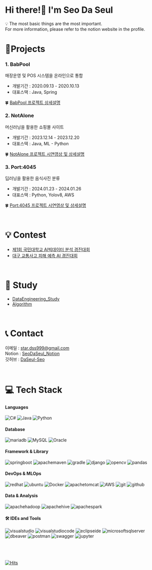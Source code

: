 <h1 align="left">Hi there!👋 I'm Seo Da Seul</h1>
<!-- <h3 align="left">I do SW/SR/Platform  Engineering things</h3> -->
💡 The most basic things are the most important. </br>
For more information, please refer to the notion website in the profile.

</br>
<!-- I am a developer whose goal is to develop with user convenience as more important than developer convenience. -->

# 📝Projects
### 1. BabPool
매장운영 및 POS 시스템을 온라인으로 통합
- 개발기간 : 2020.09.13 - 2020.10.13
- 대표스택 : Java, Spring
<!-- - Back-end
  - Language : Java
  - Skill : Spring, MyBaits
  - Server : Apache Tomcat
  - Tool : Eclipse, VisualStudioCode
- Front-end
  - Language : JavaScript
  - Skill : jQuery
- DB
  - Oracle11
- App
  - Android Studio
- 형상관리
  - git -->

🍀 [BabPool 프로젝트 상세설명](https://github.com/DaSeul-Seo/Project)

### 2. NotAlone
머신러닝을 활용한 쇼핑몰 사이트
- 개발기간 : 2023.12.14 - 2023.12.20
- 대표스택 : Java, ML - Python
<!-- - Back-end
  - Language : Java, Python
  - Skill : Spring, JPA
  - Server : Apache Tomcat
  - Tool : VisualStudioCode
- Front-end
  - Language : JavaScript
- DB
  - MySQL
- 형상관리
  - git -->

🍀 [NotAlone 프로젝트 시연영상 및 상세설명](https://github.com/DaSeul-Seo/NotAlone)

### 3. Port:4045
딥러닝을 활용한 음식사진 분류
- 개발기간 : 2024.01.23 - 2024.01.26
- 대표스택 : Python, Yolov8, AWS

🍀 [Port:4045 프로젝트 시연영상 및 상세설명](https://github.com/Port8090/Port4045)

</br>

# 💡 Contest
- [제1회 국민대학교 AI빅데이터 분석 경진대회](https://github.com/DaSeul-Seo/Competition/tree/main/%EC%A0%9C1%ED%9A%8C%20%EA%B5%AD%EB%AF%BC%EB%8C%80%ED%95%99%EA%B5%90%20AI%EB%B9%85%EB%8D%B0%EC%9D%B4%ED%84%B0%20%EB%B6%84%EC%84%9D%20%EA%B2%BD%EC%A7%84%EB%8C%80%ED%9A%8C)
- [대구 교통사고 피해 예측 AI 경진대회](https://github.com/DaSeul-Seo/Competition/tree/main/%EB%8C%80%EA%B5%AC%20%EA%B5%90%ED%86%B5%EC%82%AC%EA%B3%A0%20%ED%94%BC%ED%95%B4%20%EC%98%88%EC%B8%A1%20AI%20%EA%B2%BD%EC%A7%84%EB%8C%80%ED%9A%8C)

</br>

# 📖 Study
- [DataEngineering_Study](https://github.com/DaSeul-Seo/DataEngineering_Study)
- [Algorithm](https://github.com/DaSeul-Seo/Algorithm)

</br>

# 📞 Contact
이메일 : star.dss999@gmail.com </br>
Notion : [SeoDaSeul_Notion](https://seodaseul.notion.site/Seo-Da-Seul-53b2f1beffa04c448d59a76567d70c36?pvs=4) </br>
깃허브 : [DaSeul-Seo](https://github.com/DaSeul-Seo)

<!-- <details>
<summary>💻 Tech Stack</summary> -->

</br>

# 💻 Tech Stack
#### Languages
![C#](https://img.shields.io/badge/csharp-512BD4?style=flat-square&logo=csharp&logoColor=white)
![Java](https://img.shields.io/badge/java-437291.svg?style=flat-square&logo=openjdk&logoColor=white)
![Python](https://img.shields.io/badge/python-3670A0?style=flat-square&logo=python&logoColor=ffdd54)

#### Database
![mariadb](https://img.shields.io/badge/mariadb-003545.svg?style=flat-square&logo=mariadb&logoColor=white)
![MySQL](https://img.shields.io/badge/MySQL-4479A1.svg?style=flat-square&logo=MySQL&logoColor=white)
![Oracle](https://img.shields.io/badge/Oracle-F80000.svg?style=flat-square&logo=springboot&logoColor=white)

#### Framework & Library
![springboot](https://img.shields.io/badge/springboot-6DB33F.svg?style=flat-square&logo=springboot&logoColor=white)
![apachemaven](https://img.shields.io/badge/apachemaven-C71A36.svg?style=flat-square&logo=apachemaven&logoColor=white)
![gradle](https://img.shields.io/badge/gradle-02303A.svg?style=flat-square&logo=gradle&logoColor=white)
![django](https://img.shields.io/badge/django-092E20.svg?style=flat-square&logo=django&logoColor=white)
![opencv](https://img.shields.io/badge/opencv-5C3EE8.svg?style=flat-square&logo=opencv&logoColor=white)
![pandas](https://img.shields.io/badge/pandas-150458.svg?style=flat-square&logo=opencv&logoColor=white)

#### DevOps & MLOps
<!-- ![linux](https://img.shields.io/badge/linux-FCC624.svg?style=for-the-badge&logo=linux&logoColor=white) 
![kubernetes](https://img.shields.io/badge/kubernetes-326CE5.svg?style=flat-square&logo=opencv&logoColor=white) -->
![redhat](https://img.shields.io/badge/redhat-EE0000.svg?style=flat-square&logo=redhat&logoColor=white)
![ubuntu](https://img.shields.io/badge/ubuntu-E95420.svg?style=flat-square&logo=ubuntu&logoColor=white)
![Docker](https://img.shields.io/badge/docker-%230db7ed.svg?style=flat-square&logo=docker&logoColor=white)
![apachetomcat](https://img.shields.io/badge/apachetomcat-F8DC75.svg?style=flat-square&logo=apachetomcat&logoColor=white)
![AWS](https://img.shields.io/badge/amazonaws-232F3E.svg?style=flat-square&logo=amazon-aws&logoColor=white)
![git](https://img.shields.io/badge/git-F05032.svg?style=flat-square&logo=git&logoColor=white)
![github](https://img.shields.io/badge/github-181717.svg?style=flat-square&logo=github&logoColor=white)

#### Data & Analysis
![apachehadoop](https://img.shields.io/badge/apachehadoop-66CCFF.svg?style=flat-square&logo=apachehadoop&logoColor=white)
![apachehive](https://img.shields.io/badge/apachehive-FDEE21.svg?style=flat-square&logo=apachehive&logoColor=white)
![apachespark](https://img.shields.io/badge/apachespark-E25A1C.svg?style=flat-square&logo=apachespark&logoColor=white)

<!-- #### Others
![googlecolab](https://img.shields.io/badge/googlecolab-F9AB00.svg?style=for-the-badge&logo=googlecolab&logoColor=white)
![slack](https://img.shields.io/badge/slack-4A154B.svg?style=for-the-badge&logo=slack&logoColor=white)
![notion](https://img.shields.io/badge/notion-000000.svg?style=for-the-badge&logo=notion&logoColor=white)

![powerapps](https://img.shields.io/badge/powerapps-742774.svg?style=for-the-badge&logo=powerapps&logoColor=white)
![thymeleaf](https://img.shields.io/badge/thymeleaf-005F0F.svg?style=for-the-badge&logo=thymeleaf&logoColor=white) -->

#### 🛠️ IDEs and Tools
![visualstudio](https://img.shields.io/badge/visualstudio-5C2D91?style=flat-square&logo=visualstudio&logoColor=white)
![visualstudiocode](https://img.shields.io/badge/visualstudiocode-007ACC?style=flat-square&logo=visualstudiocode&logoColor=white)
![eclipseide](https://img.shields.io/badge/eclipseide-2C2255?style=flat-square&logo=eclipseide&logoColor=white)
![microsoftsqlserver](https://img.shields.io/badge/microsoftsqlserver-CC2927?style=flat-square&logo=microsoftsqlserver&logoColor=white)
![dbeaver](https://img.shields.io/badge/dbeaver-382923?style=flat-square&logo=dbeaver&logoColor=white)
![postman](https://img.shields.io/badge/postman-FF6C37?style=flat-square&logo=postman&logoColor=white)
![swagger](https://img.shields.io/badge/swagger-85EA2D?style=flat-square&logo=swagger&logoColor=white)
![jupyter](https://img.shields.io/badge/jupyter-F37626?style=flat-square&logo=jupyter&logoColor=white)


<!-- </details> -->

</br>

#
[![Hits](https://hits.seeyoufarm.com/api/count/incr/badge.svg?url=https%3A%2F%2Fgithub.com%2FDaSeul-Seo&count_bg=%233D96C8&title_bg=%23555555&icon=reverbnation.svg&icon_color=%23E7E7E7&title=Views&edge_flat=false)](https://hits.seeyoufarm.com)




<!-- # 📊 GitHub Stats:
![](https://github-readme-stats.vercel.app/api?username=DaSeul-Seo&theme=dark&hide_border=false&include_all_commits=true&count_private=false)<br/>
![](https://github-readme-stats.vercel.app/api/top-langs/?username=DaSeul-Seo&theme=dark&hide_border=false&include_all_commits=true&count_private=false&layout=compact) -->

